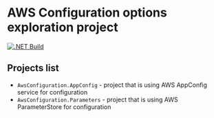# AWS Configuration options exploration project

[![.NET Build](https://github.com/mrnustik/AwsConfiguration/actions/workflows/dotnet.yml/badge.svg)](https://github.com/mrnustik/AwsConfiguration/actions/workflows/dotnet.yml)

## Projects list

- `AwsConfiguration.AppConfig` - project that is using AWS AppConfig service for configuration
- `AwsConfiguration.Parameters` - project that is using AWS ParameterStore for configuration

